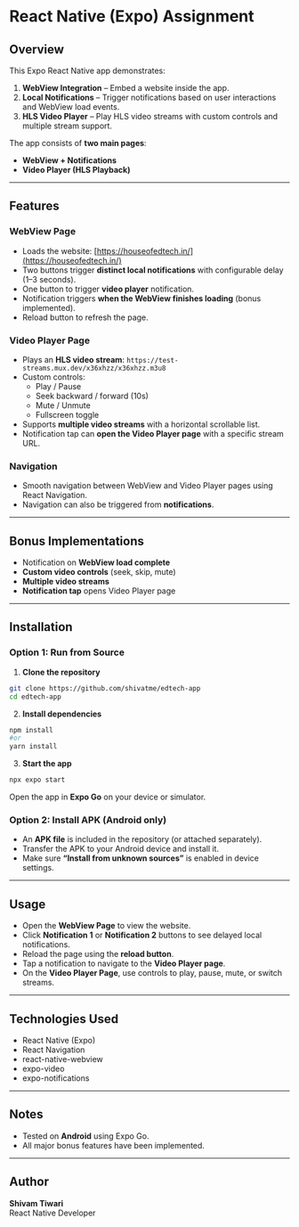 # React Native (Expo) Assignment

## Overview

This Expo React Native app demonstrates:

1. **WebView Integration** – Embed a website inside the app.
2. **Local Notifications** – Trigger notifications based on user interactions and WebView load events.
3. **HLS Video Player** – Play HLS video streams with custom controls and multiple stream support.

The app consists of **two main pages**:

- **WebView + Notifications**
- **Video Player (HLS Playback)**

---

## Features

### WebView Page

- Loads the website: [https://houseofedtech.in/](https://houseofedtech.in/)
- Two buttons trigger **distinct local notifications** with configurable delay (1–3 seconds).
- One button to trigger **video player** notification.
- Notification triggers **when the WebView finishes loading** (bonus implemented).
- Reload button to refresh the page.

### Video Player Page

- Plays an **HLS video stream**: `https://test-streams.mux.dev/x36xhzz/x36xhzz.m3u8`
- Custom controls:
  - Play / Pause
  - Seek backward / forward (10s)
  - Mute / Unmute
  - Fullscreen toggle
- Supports **multiple video streams** with a horizontal scrollable list.
- Notification tap can **open the Video Player page** with a specific stream URL.

### Navigation

- Smooth navigation between WebView and Video Player pages using React Navigation.
- Navigation can also be triggered from **notifications**.

---

## Bonus Implementations

- Notification on **WebView load complete**
- **Custom video controls** (seek, skip, mute)
- **Multiple video streams**
- **Notification tap** opens Video Player page

---

## Installation

### Option 1: Run from Source

1.  **Clone the repository**

```bash
git clone https://github.com/shivatme/edtech-app
cd edtech-app
```

2.  **Install dependencies**

```bash
npm install
#or
yarn install
```

3.  **Start the app**

```bash
npx expo start
```

Open the app in **Expo Go** on your device or simulator.

### Option 2: Install APK (Android only)

- An **APK file** is included in the repository (or attached separately).
- Transfer the APK to your Android device and install it.
- Make sure **“Install from unknown sources”** is enabled in device settings.

---

## Usage

- Open the **WebView Page** to view the website.
- Click **Notification 1** or **Notification 2** buttons to see delayed local notifications.
- Reload the page using the **reload button**.
- Tap a notification to navigate to the **Video Player page**.
- On the **Video Player Page**, use controls to play, pause, mute, or switch streams.

---

## Technologies Used

- React Native (Expo)
- React Navigation
- react-native-webview
- expo-video
- expo-notifications

---

## Notes

- Tested on **Android** using Expo Go.
- All major bonus features have been implemented.

---

## Author

**Shivam Tiwari**  
React Native Developer
